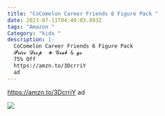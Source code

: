 ```yaml
---
title: "CoComelon Career Friends 6 Figure Pack "
date: 2023-07-11T04:40:03.893Z
tags: "Amazon "
Category: "kids "
description: |-
  CoComelon Career Friends 6 Figure Pack 
  𝓟𝓻𝓲𝓬𝓮 𝓓𝓻𝓸𝓹  ➕ 𝓖𝓻𝓪𝓫 & 𝓰𝓸 
  75% Off 
  https://amzn.to/3DcrriY
  ad
---
```

https://amzn.to/3DcrriY ad

![](https://m.media-amazon.com/images/I/81jJPSoKpoL._AC_SL1500_.jpg)

<!--EndFragment-->